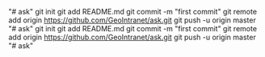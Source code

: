 "# ask"  git init git add README.md git commit -m "first commit" git remote add origin https://github.com/GeoIntranet/ask.git git push -u origin master
"# ask"  git init git add README.md git commit -m "first commit" git remote add origin https://github.com/GeoIntranet/ask.git git push -u origin master
"# ask" 

